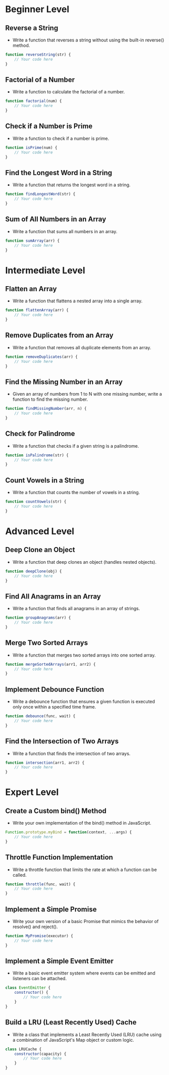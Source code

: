 # Beginner Level

## Reverse a String

- Write a function that reverses a string without using the built-in reverse() method.

```javascript
function reverseString(str) {
    // Your code here
}
```

## Factorial of a Number

- Write a function to calculate the factorial of a number.

```javascript
function factorial(num) {
    // Your code here
}
```
## Check if a Number is Prime

- Write a function to check if a number is prime.


```javascript
function isPrime(num) {
    // Your code here
}
```

## Find the Longest Word in a String

 - Write a function that returns the longest word in a string.

```javascript
function findLongestWord(str) {
    // Your code here
}
```

## Sum of All Numbers in an Array

- Write a function that sums all numbers in an array.


```javascript
function sumArray(arr) {
    // Your code here
}
```
# Intermediate Level

## Flatten an Array

- Write a function that flattens a nested array into a single array.

```javascript
function flattenArray(arr) {
    // Your code here
}
```

## Remove Duplicates from an Array

- Write a function that removes all duplicate elements from an array.


```javascript
function removeDuplicates(arr) {
    // Your code here
}
```

## Find the Missing Number in an Array

- Given an array of numbers from 1 to N with one missing number, write a function to find the missing number.

```javascript
function findMissingNumber(arr, n) {
    // Your code here
}
```

## Check for Palindrome

- Write a function that checks if a given string is a palindrome.

```javascript
function isPalindrome(str) {
    // Your code here
}
```

## Count Vowels in a String

- Write a function that counts the number of vowels in a string.

```javascript
function countVowels(str) {
    // Your code here
}
```

# Advanced Level

## Deep Clone an Object

- Write a function that deep clones an object (handles nested objects).


```javascript
function deepClone(obj) {
    // Your code here
}
```

## Find All Anagrams in an Array

- Write a function that finds all anagrams in an array of strings.

```javascript
function groupAnagrams(arr) {
    // Your code here
}
```
## Merge Two Sorted Arrays

- Write a function that merges two sorted arrays into one sorted array.

```javascript
function mergeSortedArrays(arr1, arr2) {
    // Your code here
}
```
## Implement Debounce Function

- Write a debounce function that ensures a given function is executed only once within a specified time frame.

```javascript
function debounce(func, wait) {
    // Your code here
}
```

## Find the Intersection of Two Arrays

- Write a function that finds the intersection of two arrays.

```javascript
function intersection(arr1, arr2) {
    // Your code here
}
```

# Expert Level

## Create a Custom bind() Method

- Write your own implementation of the bind() method in JavaScript.

```javascript
Function.prototype.myBind = function(context, ...args) {
    // Your code here
}
```

## Throttle Function Implementation

- Write a throttle function that limits the rate at which a function can be called.

```javascript
function throttle(func, wait) {
    // Your code here
}
```

## Implement a Simple Promise

- Write your own version of a basic Promise that mimics the behavior of resolve() and reject().

```javascript
function MyPromise(executor) {
    // Your code here
}
```
## Implement a Simple Event Emitter
 - Write a basic event emitter system where events can be emitted and listeners can be attached.


```javascript
class EventEmitter {
    constructor() {
        // Your code here
    }
}
```

## Build a LRU (Least Recently Used) Cache
- Write a class that implements a Least Recently Used (LRU) cache using a combination of JavaScript's Map object or custom logic.

```javascript
class LRUCache {
    constructor(capacity) {
        // Your code here
    }
}
```
